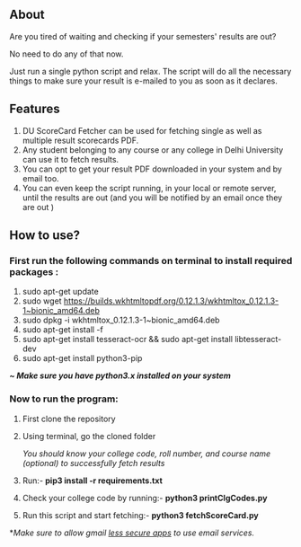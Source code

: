 ## About

Are you tired of waiting and checking if your semesters' results are out?

No need to do any of that now. 

Just run a single python script and relax. The script will do all the necessary things to make sure your result is e-mailed to you as soon as it declares.

## Features

1. DU ScoreCard Fetcher can be used for fetching single as well as multiple result scorecards PDF.
2. Any student belonging to any course or any college in Delhi University can use it to fetch results. 
3. You can opt to get your result PDF downloaded in your system and by email too.
4. You can even keep the script running, in your local or remote server, until the results are out (and you will be notified by an email once they are out )

## How to use?

### First run the following commands on terminal to install required packages : 

1. sudo apt-get update
2. sudo wget https://builds.wkhtmltopdf.org/0.12.1.3/wkhtmltox_0.12.1.3-1~bionic_amd64.deb
3. sudo dpkg -i wkhtmltox_0.12.1.3-1~bionic_amd64.deb
4. sudo apt-get install -f
5. sudo apt-get install tesseract-ocr && sudo apt-get install libtesseract-dev
6. sudo apt-get install python3-pip

**_~ Make sure you have python3.x installed on your system_**

### Now to run the program:

1. First clone the repository
2. Using terminal, go the cloned folder

   _You should know your college code, roll number, and course name (optional) to successfully fetch results_ 
3. Run:- **pip3 install -r requirements.txt** 
4. Check your college code by running:- **python3 printClgCodes.py**
5. Run this script and start fetching:- **python3 fetchScoreCard.py**

**_Make sure to allow gmail [less secure apps](https://myaccount.google.com/lesssecureapps) to use email services._*



